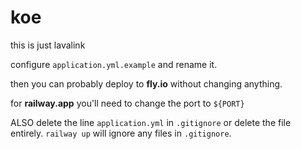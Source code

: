 # koe
this is just lavalink

configure `application.yml.example` and rename it.

then you can probably deploy to **fly.io** without changing anything. 

for **railway.app** you'll need to change the port to `${PORT}`

ALSO delete the line `application.yml` in `.gitignore` or delete the file entirely.
`railway up` will ignore any files in `.gitignore`.
